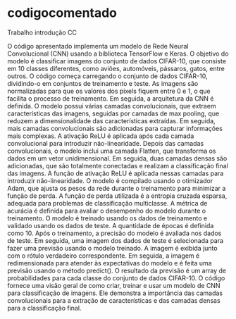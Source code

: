 # codigocomentado
Trabalho introdução CC

O código apresentado implementa um modelo de Rede Neural Convolucional (CNN) usando a biblioteca TensorFlow e Keras. O objetivo do modelo é classificar imagens do conjunto de dados CIFAR-10, que consiste em 10 classes diferentes, como aviões, automóveis, pássaros, gatos, entre outros.
O código começa carregando o conjunto de dados CIFAR-10, dividindo-o em conjuntos de treinamento e teste. As imagens são normalizadas para que os valores dos pixels fiquem entre 0 e 1, o que facilita o processo de treinamento.
Em seguida, a arquitetura da CNN é definida. O modelo possui várias camadas convolucionais, que extraem características das imagens, seguidas por camadas de max pooling, que reduzem a dimensionalidade das características extraídas. Em seguida, mais camadas convolucionais são adicionadas para capturar informações mais complexas. A ativação ReLU é aplicada após cada camada convolucional para introduzir não-linearidade.
Depois das camadas convolucionais, o modelo inclui uma camada Flatten, que transforma os dados em um vetor unidimensional. Em seguida, duas camadas densas são adicionadas, que são totalmente conectadas e realizam a classificação final das imagens. A função de ativação ReLU é aplicada nessas camadas para introduzir não-linearidade.
O modelo é compilado usando o otimizador Adam, que ajusta os pesos da rede durante o treinamento para minimizar a função de perda. A função de perda utilizada é a entropia cruzada esparsa, adequada para problemas de classificação multiclasse. A métrica de acurácia é definida para avaliar o desempenho do modelo durante o treinamento.
O modelo é treinado usando os dados de treinamento e validado usando os dados de teste. A quantidade de épocas é definida como 10. Após o treinamento, a precisão do modelo é avaliada nos dados de teste.
Em seguida, uma imagem dos dados de teste é selecionada para fazer uma previsão usando o modelo treinado. A imagem é exibida junto com o rótulo verdadeiro correspondente. Em seguida, a imagem é redimensionada para atender às expectativas do modelo e é feita uma previsão usando o método predict(). O resultado da previsão é um array de probabilidades para cada classe do conjunto de dados CIFAR-10.
O código fornece uma visão geral de como criar, treinar e usar um modelo de CNN para classificação de imagens. Ele demonstra a importância das camadas convolucionais para a extração de características e das camadas densas para a classificação final.
